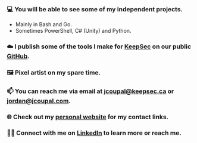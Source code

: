 ### 💻 You will be able to see some of my independent projects.
 - Mainly in Bash and Go.
 - Sometimes PowerShell, C# (Unity) and Python.
### ☁️ I publish some of the tools I make for [KeepSec](https://www.keepsec.ca) on our public [GitHub](https://github.com/KeepSec-Technologies).
### 🖼️ Pixel artist on my spare time.
### 📫 You can reach me via email at [jcoupal@keepsec.ca](mailto:jcoupal@keepsec.ca) or [jordan@jcoupal.com](mailto:jordan@jcoupal.com).
### 🌐 Check out my [personal website](https://jcoupal.com/) for my contact links.
### 👨‍💼 Connect with me on [LinkedIn](https://www.linkedin.com/in/jordan-coupal-222773225/) to learn more or reach me. 
